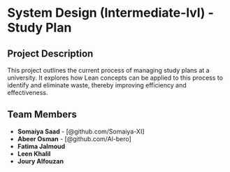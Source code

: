 # System Design (Intermediate-lvl) - Study Plan 

## Project Description

This project outlines the current process of managing study plans at a university. It explores how Lean concepts can be applied to this process to identify and eliminate waste, thereby improving efficiency and effectiveness.

## Team Members
- **Somaiya Saad** - [@github.com/Somaiya-XI]
- **Abeer Osman** - [@github.com/Al-bero]
- **Fatima Jalmoud**
- **Leen Khalil**
- **Joury Alfouzan**
